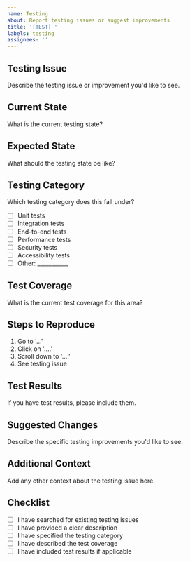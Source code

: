 ```yaml
---
name: Testing
about: Report testing issues or suggest improvements
title: '[TEST] '
labels: testing
assignees: ''
---
```


## Testing Issue
Describe the testing issue or improvement you'd like to see.

## Current State
What is the current testing state?

## Expected State
What should the testing state be like?

## Testing Category
Which testing category does this fall under?
- [ ] Unit tests
- [ ] Integration tests
- [ ] End-to-end tests
- [ ] Performance tests
- [ ] Security tests
- [ ] Accessibility tests
- [ ] Other: ___________

## Test Coverage
What is the current test coverage for this area?

## Steps to Reproduce
1. Go to '...'
2. Click on '....'
3. Scroll down to '....'
4. See testing issue

## Test Results
If you have test results, please include them.

## Suggested Changes
Describe the specific testing improvements you'd like to see.

## Additional Context
Add any other context about the testing issue here.

## Checklist
- [ ] I have searched for existing testing issues
- [ ] I have provided a clear description
- [ ] I have specified the testing category
- [ ] I have described the test coverage
- [ ] I have included test results if applicable